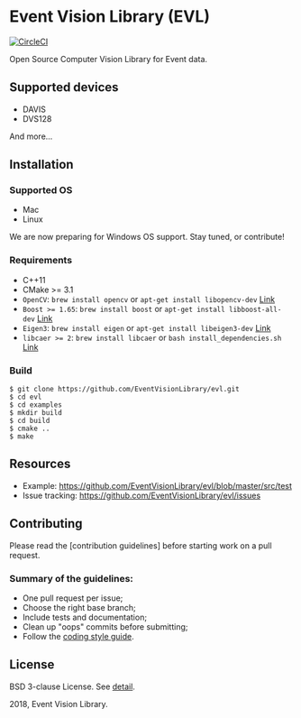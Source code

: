# Event Vision Library (EVL)
[![CircleCI](https://circleci.com/gh/EventVisionLibrary/evl/tree/develop.svg?style=svg&circle-token=88a46ce106424172fa3e461953f29795b6222771)](https://circleci.com/gh/EventVisionLibrary/evl/tree/develop)

Open Source Computer Vision Library for Event data.

## Supported devices

* DAVIS
* DVS128

And more...

## Installation

### Supported OS

* Mac
* Linux

We are now preparing for Windows OS support. Stay tuned, or contribute!

### Requirements

* C++11
* CMake >= 3.1
* `OpenCV`: `brew install opencv` or `apt-get install libopencv-dev` [Link](https://opencv.org/)
* `Boost >= 1.65`: `brew install boost` or `apt-get install libboost-all-dev` [Link](https://www.boost.org/)
* `Eigen3`: `brew install eigen` or `apt-get install libeigen3-dev` [Link](http://eigen.tuxfamily.org/index.php?title=Main_Page)
* `libcaer >= 2`: `brew install libcaer` or `bash install_dependencies.sh` [Link](https://github.com/inilabs/libcaer)

### Build

```
$ git clone https://github.com/EventVisionLibrary/evl.git
$ cd evl
$ cd examples
$ mkdir build
$ cd build
$ cmake ..
$ make
```

## Resources

* Example: <https://github.com/EventVisionLibrary/evl/blob/master/src/test>
* Issue tracking: <https://github.com/EventVisionLibrary/evl/issues>

## Contributing

Please read the [contribution guidelines] before starting work on a pull request.

### Summary of the guidelines:

* One pull request per issue;
* Choose the right base branch;
* Include tests and documentation;
* Clean up "oops" commits before submitting;
* Follow the [coding style guide]().


## License

BSD 3-clause License. See [detail](https://github.com/EventVisionLibrary/evl/blob/master/LICENSE).

2018, Event Vision Library.
